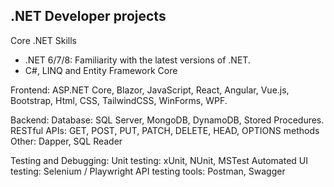 ## .NET Developer projects 



Core .NET Skills
- .NET 6/7/8: Familiarity with the latest versions of .NET.
- C#, LINQ and Entity Framework Core

Frontend: ASP.NET Core, Blazor, JavaScript, React, Angular, Vue.js, Bootstrap, Html, CSS, TailwindCSS, WinForms, WPF.

Backend:
    Database: SQL Server, MongoDB, DynamoDB, Stored Procedures.
    RESTful APIs: GET, POST, PUT, PATCH, DELETE, HEAD, OPTIONS methods
    Other: Dapper, SQL Reader
        
Testing and Debugging:
    Unit testing: xUnit, NUnit, MSTest
    Automated UI testing: Selenium / Playwright
    API testing tools: Postman, Swagger






